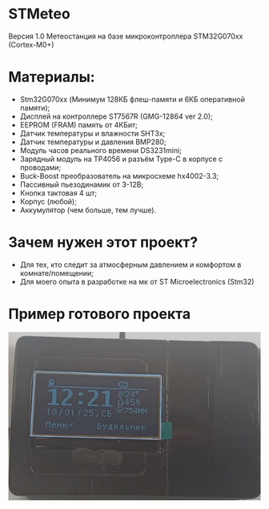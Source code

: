# STMeteo
  Версия 1.0
  Метеостанция на базе микроконтроллера STM32G070xx (Cortex-M0+)
# Материалы:
  - Stm32G070xx (Минимум 128КБ флеш-памяти и 6КБ оперативной памяти);
  - Дисплей на контроллере ST7567R (GMG-12864 ver 2.0);
  - EEPROM (FRAM) память от 4КБит;
  - Датчик температуры и влажности SHT3x;
  - Датчик температуры и давления BMP280;
  - Модуль часов реального времени DS3231mini;
  - Зарядный модуль на TP4056 и разъём Type-C в корпусе с проводами;
  - Buck-Boost преобразователь на микросхеме hx4002-3.3;
  - Пассивный пьезодинамик от 3-12В;
  - Кнопка тактовая 4 шт;
  - Корпус (любой);
  - Аккумулятор (чем больше, тем лучше).
# Зачем нужен этот проект?
  - Для тех, кто следит за атмосферным давлением и комфортом в комнате/помещении;
  - Для моего опыта в разработке на мк от ST Microelectronics (Stm32)
# Пример готового проекта
![Sample by Morshu8800 ](https://github.com/Morshu8800/STMeteo/blob/main/sample.png)
